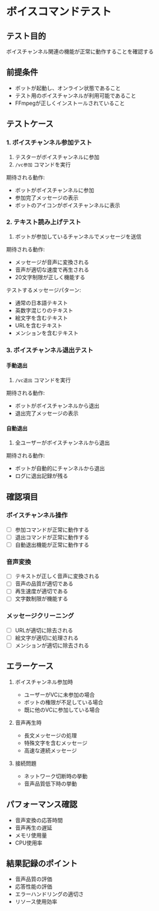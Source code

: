 # ボイスコマンドテスト

## テスト目的
ボイスチャンネル関連の機能が正常に動作することを確認する

## 前提条件
- ボットが起動し、オンライン状態であること
- テスト用のボイスチャンネルが利用可能であること
- FFmpegが正しくインストールされていること

## テストケース

### 1. ボイスチャンネル参加テスト

1. テスターがボイスチャンネルに参加
2. `/vc参加` コマンドを実行

期待される動作:
- ボットがボイスチャンネルに参加
- 参加完了メッセージの表示
- ボットのアイコンがボイスチャンネルに表示

### 2. テキスト読み上げテスト

1. ボットが参加しているチャンネルでメッセージを送信

期待される動作:
- メッセージが音声に変換される
- 音声が適切な速度で再生される
- 20文字制限が正しく機能する

テストするメッセージパターン:
- 通常の日本語テキスト
- 英数字混じりのテキスト
- 絵文字を含むテキスト
- URLを含むテキスト
- メンションを含むテキスト

### 3. ボイスチャンネル退出テスト

#### 手動退出
1. `/vc退出` コマンドを実行

期待される動作:
- ボットがボイスチャンネルから退出
- 退出完了メッセージの表示

#### 自動退出
1. 全ユーザーがボイスチャンネルから退出

期待される動作:
- ボットが自動的にチャンネルから退出
- ログに退出記録が残る

## 確認項目

### ボイスチャンネル操作
- [ ] 参加コマンドが正常に動作する
- [ ] 退出コマンドが正常に動作する
- [ ] 自動退出機能が正常に動作する

### 音声変換
- [ ] テキストが正しく音声に変換される
- [ ] 音声の品質が適切である
- [ ] 再生速度が適切である
- [ ] 文字数制限が機能する

### メッセージクリーニング
- [ ] URLが適切に除去される
- [ ] 絵文字が適切に処理される
- [ ] メンションが適切に除去される

## エラーケース

1. ボイスチャンネル参加時
   - ユーザーがVCに未参加の場合
   - ボットの権限が不足している場合
   - 既に他のVCに参加している場合

2. 音声再生時
   - 長文メッセージの処理
   - 特殊文字を含むメッセージ
   - 高速な連続メッセージ

3. 接続問題
   - ネットワーク切断時の挙動
   - 音声品質低下時の挙動

## パフォーマンス確認

- 音声変換の応答時間
- 音声再生の遅延
- メモリ使用量
- CPU使用率

## 結果記録のポイント

- 音声品質の評価
- 応答性能の評価
- エラーハンドリングの適切さ
- リソース使用効率

